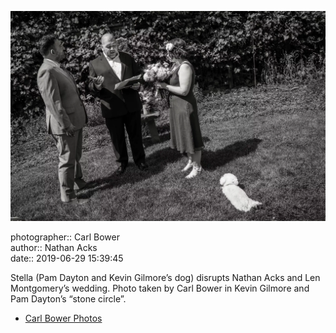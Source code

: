 ![Pam Dayton and Kevin Gilmore’s dog, Stella, disrupts Nathan Acks and Len Montgomery’s wedding](assets/2019-06-29-set-1-the-ceremony-19.webp)

photographer:: Carl Bower  
author:: Nathan Acks  
date:: 2019-06-29 15:39:45

Stella (Pam Dayton and Kevin Gilmore’s dog) disrupts Nathan Acks and Len Montgomery’s wedding. Photo taken by Carl Bower in Kevin Gilmore and Pam Dayton’s “stone circle”.

* [Carl Bower Photos](https://carlbowerphotos.com)

